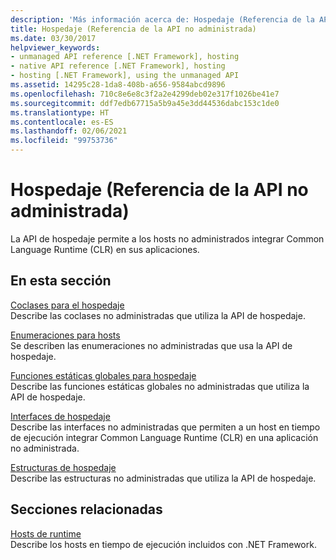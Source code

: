 ```yaml
---
description: 'Más información acerca de: Hospedaje (Referencia de la API no administrada)'
title: Hospedaje (Referencia de la API no administrada)
ms.date: 03/30/2017
helpviewer_keywords:
- unmanaged API reference [.NET Framework], hosting
- native API reference [.NET Framework], hosting
- hosting [.NET Framework], using the unmanaged API
ms.assetid: 14295c28-1da8-408b-a656-9584abcd9896
ms.openlocfilehash: 710c8e6e8c3f2a2e4299deb02e317f1026be41e7
ms.sourcegitcommit: ddf7edb67715a5b9a45e3dd44536dabc153c1de0
ms.translationtype: HT
ms.contentlocale: es-ES
ms.lasthandoff: 02/06/2021
ms.locfileid: "99753736"
---
```

# <a name="hosting-unmanaged-api-reference"></a>Hospedaje (Referencia de la API no administrada)

La API de hospedaje permite a los hosts no administrados integrar Common Language Runtime (CLR) en sus aplicaciones.  
  
## <a name="in-this-section"></a>En esta sección  

 [Coclases para el hospedaje](hosting-coclasses.md)  
 Describe las coclases no administradas que utiliza la API de hospedaje.  
  
 [Enumeraciones para hosts](hosting-enumerations.md)  
 Se describen las enumeraciones no administradas que usa la API de hospedaje.  
  
 [Funciones estáticas globales para hospedaje](hosting-global-static-functions.md)  
 Describe las funciones estáticas globales no administradas que utiliza la API de hospedaje.  
  
 [Interfaces de hospedaje](hosting-interfaces.md)  
 Describe las interfaces no administradas que permiten a un host en tiempo de ejecución integrar Common Language Runtime (CLR) en una aplicación no administrada.  
  
 [Estructuras de hospedaje](hosting-structures.md)  
 Describe las estructuras no administradas que utiliza la API de hospedaje.  
  
## <a name="related-sections"></a>Secciones relacionadas  

 [Hosts de runtime](/previous-versions/dotnet/netframework-4.0/a51xd4ze(v=vs.100))  
 Describe los hosts en tiempo de ejecución incluidos con .NET Framework.
